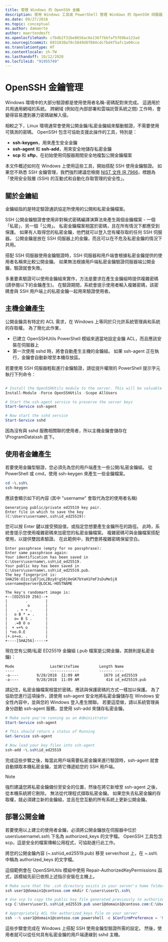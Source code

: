 ```yaml
---
title: 管理 Windows 的 OpenSSH 金鑰
description: 使用 Windows 工具或 PowerShell 管理 Windows 的 OpenSSH 伺服器金鑰。
ms.date: 09/27/2018
ms.topic: conceptual
ms.author: damaerte
author: maertendmsft
ms.openlocfilehash: c7bdb2f31be8656ac6e136f7bbfaf5f69ba123ad
ms.sourcegitcommit: 6931830a70c5849d8f884cdc7bd4f5afc1a00cce
ms.translationtype: HT
ms.contentlocale: zh-TW
ms.lasthandoff: 10/12/2020
ms.locfileid: "91955749"
---
```

# <a name="openssh-key-management"></a>OpenSSH 金鑰管理

Windows 環境中的大部分驗證都是使用使用者名稱-密碼配對來完成。
這適用於共用通用網域的系統。
跨網域 (例如在內部部署和雲端託管系統之間) 工作時，會變得容易遭到暴力密碼破解入侵。

相較之下，Linux 環境通常會使用公開金鑰/私密金鑰組來驅動驗證，不需要使用可猜測的密碼。
OpenSSH 包含可協助支援此操作的工具，特別是：

* __ssh-keygen__，用來產生安全金鑰
* __ssh-agent__ 和 __ssh-add__，用來安全地儲存私密金鑰
* __scp__ 和 __sftp__，在初始使用伺服器期間安全地複製公開金鑰檔案

本文件概述如何在 Windows 上使用這些工具，開始搭配 SSH 使用金鑰驗證。
如果您不熟悉 SSH 金鑰管理，我們強烈建議您檢閱 [NIST 文件 IR 7966](http://nvlpubs.nist.gov/nistpubs/ir/2015/NIST.IR.7966.pdf)，標題為「使用安全殼層 (SSH) 的互動式和自動化存取管理的安全性」。

## <a name="about-key-pairs"></a>關於金鑰組

金鑰組指的是特定驗證通訊協定所使用的公開和私密金鑰檔案。

SSH 公開金鑰驗證會使用非對稱式密碼編譯演算法來產生兩個金鑰檔案 - 一個「私密」、另一個「公用」。 私密金鑰檔案相當於密碼，且在所有情況下都應受到保護。 如果有人取得您的私密金鑰，他們就可以登入您有權存取的任何 SSH 伺服器。 公開金鑰是放在 SSH 伺服器上的金鑰，而且可以在不危及私密金鑰的情況下共用。

搭配 SSH 伺服器使用金鑰驗證時，SSH 伺服器和用戶端會根據私密金鑰提供的使用者名稱來比較公開金鑰。 如果無法根據用戶端私密金鑰驗證伺服器端公開金鑰，驗證就會失敗。

多重要素驗證可以使用金鑰組來實作，方法是要求在產生金鑰組時提供複雜密碼 (請參閱以下的金鑰產生)。
在驗證期間，系統會提示使用者輸入複雜密碼，該密碼會與 SSH 用戶端上的私密金鑰一起用來驗證使用者。

## <a name="host-key-generation"></a>主機金鑰產生

公開金鑰具有特定的 ACL 需求，在 Windows 上等同於只允許系統管理員和系統的存取權。
為了簡化此作業，

* 已建立 OpenSSHUtils PowerShell 模組來適當地設定金鑰 ACL，而且應該安裝在伺服器上
* 第一次使用 sshd 時，將會自動產生主機的金鑰組。 如果 ssh-agent 正在執行，金鑰會自動新增至本機存放區。

若要使用 SSH 伺服器輕鬆進行金鑰驗證，請從提升權限的 PowerShell 提示字元執行下列命令：

```powershell

# Install the OpenSSHUtils module to the server. This will be valuable when deploying user keys.
Install-Module -Force OpenSSHUtils -Scope AllUsers

# Start the ssh-agent service to preserve the server keys
Start-Service ssh-agent

# Now start the sshd service
Start-Service sshd
```

因為沒有與 sshd 服務相關聯的使用者，所以主機金鑰會儲存在 \ProgramData\ssh 底下。

## <a name="user-key-generation"></a>使用者金鑰產生

若要使用金鑰型驗證，您必須先為您的用戶端產生一些公開/私密金鑰組。
從 PowerShell 或 cmd，使用 ssh-keygen 來產生一些金鑰檔案。

```powershell
cd ~\.ssh\
ssh-keygen
```

應該會顯示如下的內容 (其中 "username" 會取代為您的使用者名稱)

```
Generating public/private ed25519 key pair.
Enter file in which to save the key (C:\Users\username\.ssh\id_ed25519):
```

您可以按 Enter 鍵以接受預設值，或指定您想要產生金鑰所在的路徑。
此時，系統會提示您使用複雜密碼來加密您的私密金鑰檔案。
複雜密碼可與金鑰檔案搭配使用，以提供雙因素驗證。
在此範例中，我們會將複雜密碼保留空白。

```
Enter passphrase (empty for no passphrase):
Enter same passphrase again:
Your identification has been saved in C:\Users\username\.ssh\id_ed25519.
Your public key has been saved in C:\Users\username\.ssh\id_ed25519.pub.
The key fingerprint is:
SHA256:OIzc1yE7joL2Bzy8!gS0j8eGK7bYaH1FmF3sDuMeSj8 username@server@LOCAL-HOSTNAME

The key's randomart image is:
+--[ED25519 256]--+
|        .        |
|         o       |
|    . + + .      |
|   o B * = .     |
|   o= B S .      |
|   .=B O o       |
|  + =+% o        |
| *oo.O.E         |
|+.o+=o. .        |
+----[SHA256]-----+
```

現在您有公開/私密 ED25519 金鑰組 (.pub 檔案是公開金鑰，其餘則是私密金鑰)：

```
Mode                LastWriteTime         Length Name
----                -------------         ------ ----
-a----        9/28/2018  11:09 AM           1679 id_ed25519
-a----        9/28/2018  11:09 AM            414 id_ed25519.pub
```

請記住，私密金鑰檔案相當於密碼，應該與保護密碼的方式一樣加以保護。
為了協助您進行這項操作，請使用 ssh-agent 安全地將私密金鑰儲存在 Windows 安全性內容中，並與您的 Windows 登入產生關聯。
若要這麼做，請以系統管理員身分啟動 ssh-agent 服務，並使用 ssh-add 來儲存私密金鑰。

```powershell
# Make sure you're running as an Administrator
Start-Service ssh-agent

# This should return a status of Running
Get-Service ssh-agent

# Now load your key files into ssh-agent
ssh-add ~\.ssh\id_ed25519

```

完成這些步驟之後，每當此用戶端需要私密金鑰來進行驗證時，ssh-agent 就會自動擷取本機私密金鑰，並將它傳遞給您的 SSH 用戶端。

> [!NOTE]
> 強烈建議您將私密金鑰備份至安全的位置，然後在將它新增至 ssh-agent 之後，從本機系統將它刪除。
> 無法從代理程式擷取私密金鑰。
> 如果您失去私密金鑰的存取權，就必須建立新的金鑰組，並且在您互動的所有系統上更新公開金鑰。

## <a name="deploying-the-public-key"></a>部署公開金鑰

若要使用以上建立的使用者金鑰，必須將公開金鑰放在伺服器中位於 users\username\\.ssh\\ 下名為 authorized_keys 的文字檔。
OpenSSH 工具包含 scp，這是安全的檔案傳輸公用程式，可協助進行此工作。

將您的公開金鑰內容 (~\.ssh\id_ed25519.pub) 移至 server/host 上，在 ~\.ssh\ 中稱為 authorized_keys 的文字檔。

這個範例會在 OpenSSHUtils 模組中使用 Repair-AuthorizedKeyPermissions 函式，該模組先前已依照上述指示安裝在主機上。

```powershell
# Make sure that the .ssh directory exists in your server's home folder
ssh user1@domain1@contoso.com mkdir C:\users\user1\.ssh\

# Use scp to copy the public key file generated previously to authorized_keys on your server
scp C:\Users\user1\.ssh\id_ed25519.pub user1@domain1@contoso.com:C:\Users\user1\.ssh\authorized_keys

# Appropriately ACL the authorized_keys file on your server
ssh --% user1@domain1@contoso.com powershell -c $ConfirmPreference = 'None'; Repair-AuthorizedKeyPermission C:\Users\user1\.ssh\authorized_keys
```

這些步驟會完成在 Windows 上搭配 SSH 使用金鑰型驗證所需的設定。
然後，使用者就可以從任何具有私密金鑰的用戶端連線到 sshd 主機。

